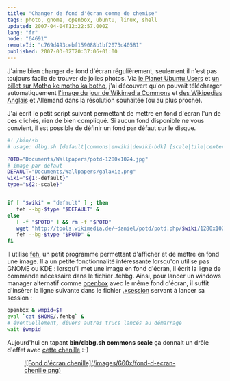```yaml
---
title: "Changer de fond d'écran comme de chemise"
tags: photo, gnome, openbox, ubuntu, linux, shell
updated: 2007-04-04T12:22:57.000Z
lang: "fr"
node: "64691"
remoteId: "c769d493cebf159088b1bf2073d40581"
published: 2007-03-02T20:37:06+01:00
---
```

 
J'aime bien changer de fond d'écran régulièrement, seulement il n'est pas toujours facile de trouver de jolies photos. Via [le Planet Ubuntu Users](http://ubuntuweblogs.org/) et [un billet sur Motho ke motho ka botho](http://kmandla.wordpress.com/2007/02/26/using-wikipedias-picture-of-the-day-as-wallpaper/), j'ai découvert qu'on pouvait télécharger automatiquement [l'image du jour de Wikimedia Commons](http://commons.wikimedia.org/wiki/Commons:Picture_of_the_day) et [des Wikipedias Anglais](http://en.wikipedia.org/wiki/Picture_of_the_day) et Allemand dans la résolution souhaitée (ou au plus proche).

 
J'ai écrit le petit script suivant permettant de mettre en fond d'écran l'un de ces clichés, rien de bien compliqué. Si aucun fond disponible ne vous convient, il est possible de définir un fond par défaut sur le disque.

 ``` bash
#! /bin/sh
 # usage: dlbg.sh [default|commons|enwiki|dewiki-bdk] [scale|tile|center|seamless]

POTD="Documents/Wallpapers/potd-1280x1024.jpg"
# image par défaut
DEFAULT="Documents/Wallpapers/galaxie.png"
wiki="${1:-default}"
type="${2:-scale}"


if [ "$wiki" = "default" ] ; then
    feh --bg-$type "$DEFAULT" &
else
    [ -f "$POTD" ] && rm -f "$POTD"
    wget "http://tools.wikimedia.de/~daniel/potd/potd.php/$wiki/1280x1024" -O "$POTD"
    feh --bg-$type "$POTD" &
fi
```

 
Il utilise [feh](http://pwet.fr/man/linux/commandes/feh), un petit programme permettant d'afficher et de mettre en fond une image. Il a un petite fonctionnalité intéressante lorsqu'on utilise pas GNOME ou KDE : lorsqu'il met une image en fond d'écran, il écrit la ligne de commande nécessaire dans le fichier .fehbg. Ainsi, pour lancer un windows manager alternatif comme [openbox](http://pwet.fr/man/linux/commandes/openbox) avec le même fond d'écran, il suffit d'insèrer la ligne suivante dans le fichier [.xsession](http://pwet.fr/man/linux/formats/xsession) servant à lancer sa session :

 ``` bash
openbox & wmpid=$!
eval `cat $HOME/.fehbg` &
# éventuellement, divers autres trucs lancés au démarrage
wait $wmpid
```

 
Aujourd'hui en tapant **bin/dbbg.sh commons scale** ça donnait un drôle d'effet avec [cette chenille](http://fr.wikipedia.org/wiki/Image:Chenille_chevrefeuille.jpg) :-)

 


<figure class="object-center"><a href="/images/fond-d-ecran-chenille.png">![Fond d'écran chenille](/images/660x/fond-d-ecran-chenille.png)
</a></figure>




